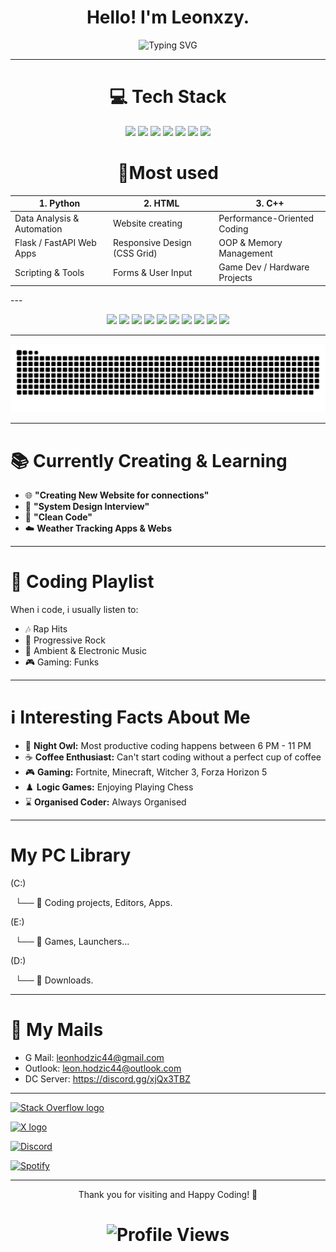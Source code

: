 <h1 align="center">Hello! I'm Leonxzy. </h1>


<p align="center">
  <img src="https://readme-typing-svg.herokuapp.com?font=Fira+Code&size=25&pause=1000&color=228B22&center=true&vCenter=true&width=500&lines=%E2%80%8BSoftware+Developer+%7C+Programmer;%E2%80%8BOpen+Source+Enthusiast;%E2%80%8BTech+Explorer+%7C+Robotics" alt="Typing SVG" />
</p>

---



<h1 align="center">💻 Tech Stack </h1>

<p align="center">
  <img src="https://img.shields.io/badge/Python-3670A0?style=for-the-badge&logo=python&logoColor=ffdd54"/>
  <img src="https://img.shields.io/badge/C%2B%2B-00599C?style=for-the-badge&logo=c%2B%2B&logoColor=white"/>
  <img src="https://img.shields.io/badge/C%23-239120?style=for-the-badge&logo=c-sharp&logoColor=white"/>
  <img src="https://img.shields.io/badge/HTML5-E34F26?style=for-the-badge&logo=html5&logoColor=white"/>
  <img src="https://img.shields.io/badge/Node.js-339933?style=for-the-badge&logo=nodedotjs&logoColor=white"/>
  <img src="https://img.shields.io/badge/TypeScript-007ACC?style=for-the-badge&logo=typescript&logoColor=white"/>
  <img src="https://img.shields.io/badge/JavaScript-F7DF1E?style=for-the-badge&logo=javascript&logoColor=black"/>
  
</p>


<h1 align="center">🔮Most used </h1>

<div align="center">  <table>   <thead>     <tr>       <th>1. <strong>Python</strong></th>       <th>2. <strong>HTML</strong></th>       <th>3. <strong>C++</strong></th>     </tr>   </thead>   <tbody>     <tr>       <td>Data Analysis & Automation</td>       <td>Website creating</td>       <td>Performance-Oriented Coding</td>     </tr>     <tr>       <td>Flask / FastAPI Web Apps</td>       <td>Responsive Design (CSS Grid)</td>       <td>OOP & Memory Management</td>     </tr>     <tr>       <td>Scripting & Tools</td>       <td>Forms & User Input</td>       <td>Game Dev / Hardware Projects</td>     </tr>   </tbody> </table>  </div>
---
<p align="center">
  <img src="https://img.shields.io/badge/MultiLanguage-Rainbow%20Lang%20User%201pt-purple?style=for-the-badge&logo=github" />
  <img src="https://img.shields.io/badge/Joined2020-Everything%20Started%20in%202020-blue?style=for-the-badge&logo=github" />
  <img src="https://img.shields.io/badge/Commits-Deep%20Committer%203pt-orange?style=for-the-badge&logo=github" />
  <img src="https://img.shields.io/badge/Stars-Stargazer%20247pt-yellow?style=for-the-badge&logo=github" />
  <img src="https://img.shields.io/badge/Followers-Active%20User%207pt-teal?style=for-the-badge&logo=github" />
  <img src="https://img.shields.io/badge/Repositories-Hyper%20Repo%20Creator%203pt-cyan?style=for-the-badge&logo=github" />
  <img src="https://img.shields.io/badge/Experience-Experienced%20Dev%2018pt-lightblue?style=for-the-badge&logo=github" />
  <img src="https://img.shields.io/badge/Issues-High%20Issuer%202pt-lightgreen?style=for-the-badge&logo=github" />
  <img src="https://img.shields.io/badge/PullRequest-High%20Puller%202pt-green?style=for-the-badge&logo=github" />
  <img src="https://img.shields.io/badge/Reviews-Intermediate%20Reviewer%203pt-pink?style=for-the-badge&logo=github" />
</p>


---




<p align="center">
  <img src="https://raw.githubusercontent.com/Platane/snk/output/github-contribution-grid-snake.svg" alt="snake" />
</p>


---

#    📚 Currently Creating & Learning

-    🌐 **"Creating New Website for connections"**  
-    🧠 **"System Design Interview"** 
-    🚀 **"Clean Code"** 
-    ☁️ **Weather Tracking Apps & Webs**  
     

---

#    🎵 Coding Playlist

When i code, i usually listen to:

-    🎶 Rap Hits 
-    🎸 Progressive Rock   
-    🎹 Ambient & Electronic Music  
-    🎮 Gaming: Funks


 

---

#    ℹ️ Interesting Facts About Me

-    🌙 **Night Owl:** Most productive coding happens between 6 PM - 11 PM 
-    ☕ **Coffee Enthusiast:** Can't start coding without a perfect cup of coffee  
-    🎮 **Gaming:** Fortnite, Minecraft, Witcher 3, Forza Horizon 5 
-    ♟️ **Logic Games:** Enjoying Playing Chess
-    ⌛ **Organised Coder:** Always Organised

---
# My PC Library


(C:)

  └── 📂 Coding projects, Editors, Apps.


(E:)

  └── 📂 Games, Launchers...


(D:)

  └── 📂 Downloads.




---


#   📨 My Mails

-   G Mail: leonhodzic44@gmail.com
-   Outlook: leon.hodzic44@outlook.com
-   DC Server: https://discord.gg/xjQx3TBZ


---





  <!-- Stack Overflow -->
  <a href="https://stackoverflow.com/users/30537744/leonxzy44" target="_blank">
    <img src="https://img.shields.io/badge/Stack_Overflow-F48024?style=for-the-badge&logo=stackoverflow&logoColor=white" alt="Stack Overflow logo"/>
  </a>


  <p align="left">
  <!-- Twitter/X -->
  <a href="https://x.com/LeonxzyDEV" target="_blank">
    <img src="https://img.shields.io/badge/X-000000?style=for-the-badge&logo=twitter&logoColor=white" alt="X logo"/>
  </a>

  <p align="left">
  <!-- Discord -->
  <a href="https://discord.com/channels/@leonxzy_" target="_blank">
    <img src="https://img.shields.io/badge/Discord-5865F2?style=for-the-badge&logo=discord&logoColor=white" alt="Discord"/>
  </a>

  <p align="left">
  <!-- Spotify -->
  <a href="https://open.spotify.com/user/31a5f6q7d6vszhg65tjld37ix5i4" target="_blank">
    <img src="https://img.shields.io/badge/Spotify-1DB954?style=for-the-badge&logo=spotify&logoColor=white" alt="Spotify"/>
  </a>
</p>




---

<p align="center"> Thank you for visiting and Happy Coding! 🌟

<h1 align="center"> 

   ![ Profile Views](https://komarev.com/ghpvc/?username=Leonxzy44&label=VIEWS&color=2f2f2f&style=for-the-badge)

  
</h1>


<!---
Leonxzy44/Leonxzy44 is a ✨ special ✨ repository because its `README.md` (this file) appears on your GitHub profile.
You can click the Preview link to take a look at your changes.
--->
